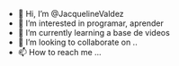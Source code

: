 - 👋 Hi, I’m @JacquelineValdez
- 👀 I’m interested in programar, aprender
- 🌱 I’m currently learning a base de videos
- 💞️ I’m looking to collaborate on ..
- 📫 How to reach me ...

<!---
JacquelineValdez/JacquelineValdez is a ✨ special ✨ repository because its `README.md` (this file) appears on your GitHub profile.
You can click the Preview link to take a look at your changes.
--->
